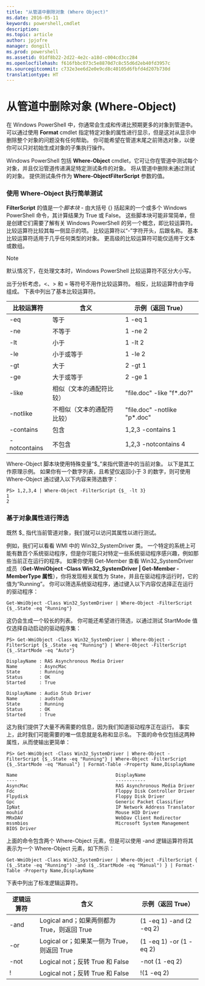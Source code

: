 ```yaml
---
title: "从管道中删除对象 (Where Object)"
ms.date: 2016-05-11
keywords: powershell,cmdlet
description: 
ms.topic: article
author: jpjofre
manager: dongill
ms.prod: powershell
ms.assetid: 01df8b22-2d22-4e2c-a18d-c004cd3cc284
ms.openlocfilehash: f616fbbc073c5e8870d7c8c55d6d2eb40fd3957c
ms.sourcegitcommit: c732e3ee6d2e0e9cd8c40105d6fbfd4d207b730d
translationtype: HT
---
```

# <a name="removing-objects-from-the-pipeline-where-object"></a>从管道中删除对象 (Where-Object)
在 Windows PowerShell 中，你通常会生成和传递比预期更多的对象到管道中。 可以通过使用 **Format** cmdlet 指定特定对象的属性进行显示，但是这对从显示中删除整个对象的问题没有任何帮助。 你可能希望在管道末尾之前筛选对象，以便你可以只对初始生成对象的子集执行操作。

Windows PowerShell 包括 **Where-Object** cmdlet，它可让你在管道中测试每个对象，并且仅沿管道传递满足特定测试条件的对象。 将从管道中删除未通过测试的对象。 提供测试条件作为 **Where-ObjectFilterScript** 参数的值。

### <a name="performing-simple-tests-with-where-object"></a>使用 Where-Object 执行简单测试
**FilterScript** 的值是一个*脚本块* - 由大括号 {} 括起来的一个或多个 Windows PowerShell 命令，其计算结果为 True 或 False。 这些脚本块可能非常简单，但是创建它们需要了解有关 Windows PowerShell 的另一个概念，即比较运算符。 比较运算符比较其每一侧显示的项。 比较运算符以“-”字符开头，后跟名称。 基本比较运算符适用于几乎任何类型的对象。 更高级的比较运算符可能仅适用于文本或数组。

> [!NOTE]
> 默认情况下，在处理文本时，Windows PowerShell 比较运算符不区分大小写。

出于分析考虑，<、> 和 = 等符号不用作比较运算符。 相反，比较运算符由字母组成。 下表中列出了基本比较运算符。

|比较运算符|含义|示例（返回 True）|
|-----------------------|-----------|--------------------------|
|-eq|等于|1 -eq 1|
|-ne|不等于|1 -ne 2|
|-lt|小于|1 -lt 2|
|-le|小于或等于|1 -le 2|
|-gt|大于|2 -gt 1|
|-ge|大于或等于|2 -ge 1|
|-like|相似（文本的通配符比较）|"file.doc" -like "f\*.do?"|
|-notlike|不相似（文本的通配符比较）|"file.doc" -notlike "p\*.doc"|
|-contains|包含|1,2,3 -contains 1|
|-notcontains|不包含|1,2,3 -notcontains 4|

Where-Object 脚本块使用特殊变量“$_”来指代管道中的当前对象。 以下是其工作原理示例。 如果你有一个数字列表，且希望仅返回小于 3 的数字，则可使用 Where-Object 通过键入以下内容来筛选数字：

```
PS> 1,2,3,4 | Where-Object -FilterScript {$_ -lt 3}
1
2
```

### <a name="filtering-based-on-object-properties"></a>基于对象属性进行筛选
既然 $_ 指代当前管道对象，我们就可以访问其属性以进行测试。

例如，我们可以看看 WMI 中的 Win32_SystemDriver 类。 一个特定的系统上可能有数百个系统驱动程序，但是你可能只对特定一些系统驱动程序感兴趣，例如那些当前正在运行的程序。 如果你使用 Get-Member 查看 Win32_SystemDriver 成员（**Get-WmiObject -Class Win32_SystemDriver | Get-Member -MemberType 属性**），你将发现相关属性为 State，并且在驱动程序运行时，它的值为“Running”。 你可以筛选系统驱动程序，通过键入以下内容仅选择正在运行的驱动程序：

```
Get-WmiObject -Class Win32_SystemDriver | Where-Object -FilterScript {$_.State -eq "Running"}
```

这仍会生成一个较长的列表。 你可能还希望进行筛选，以通过测试 StartMode 值仅选择自动启动的驱动程序集：

```
PS> Get-WmiObject -Class Win32_SystemDriver | Where-Object -FilterScript {$_.State -eq "Running"} | Where-Object -FilterScript {$_.StartMode -eq "Auto"}

DisplayName : RAS Asynchronous Media Driver
Name        : AsyncMac
State       : Running
Status      : OK
Started     : True

DisplayName : Audio Stub Driver
Name        : audstub
State       : Running
Status      : OK
Started     : True
```

这为我们提供了大量不再需要的信息，因为我们知道驱动程序正在运行。 事实上，此时我们可能需要的唯一信息就是名称和显示名。 下面的命令仅包括这两种属性，从而使输出更简单：

```
PS> Get-WmiObject -Class Win32_SystemDriver | Where-Object -FilterScript {$_.State -eq "Running"} | Where-Object -FilterScript {$_.StartMode -eq "Manual"} | Format-Table -Property Name,DisplayName

Name                                    DisplayName
----                                    -----------
AsyncMac                                RAS Asynchronous Media Driver
Fdc                                     Floppy Disk Controller Driver
Flpydisk                                Floppy Disk Driver
Gpc                                     Generic Packet Classifier
IpNat                                   IP Network Address Translator
mouhid                                  Mouse HID Driver
MRxDAV                                  WebDav Client Redirector
mssmbios                                Microsoft System Management BIOS Driver
```

上面的命令包含两个 Where-Object 元素，但是可以使用 -and 逻辑运算符将其表示为一个 Where-Object 元素，如下所示：

```
Get-WmiObject -Class Win32_SystemDriver | Where-Object -FilterScript { ($_.State -eq "Running") -and ($_.StartMode -eq "Manual") } | Format-Table -Property Name,DisplayName
```

下表中列出了标准逻辑运算符。

|逻辑运算符|含义|示例（返回 True）|
|--------------------|-----------|--------------------------|
|-and|Logical and；如果两侧都为 True，则返回 True|(1 -eq 1) -and (2 -eq 2)|
|-or|Logical or；如果某一侧为 True，则返回 True|(1 -eq 1) -or (1 -eq 2)|
|-not|Logical not；反转 True 和 False|-not (1 -eq 2)|
|\!|Logical not；反转 True 和 False|\!(1 -eq 2)|

